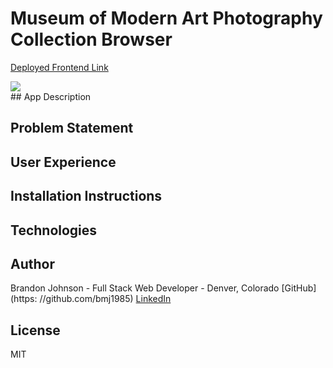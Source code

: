 # Museum of Modern Art Photography Collection Browser
[Deployed Frontend Link](https://momaphotobrowser.firebaseapp.com/)<br>
<div>
<img src="./screenshot.png"/>
</div>
## App Description

## Problem Statement
## User Experience
## Installation Instructions
## Technologies
## Author
Brandon Johnson - Full Stack Web Developer - Denver, Colorado
[GitHub](https: //github.com/bmj1985)
[LinkedIn](www.linkedin.com/in/bmj1985/)
## License
MIT